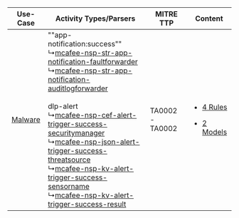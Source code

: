 |    Use-Case    | Activity Types/Parsers    | MITRE TTP    | Content    |
|:----:| ---- | ---- | ---- |
| [Malware](../../../UseCases/uc_malware.md) |  ""app-notification:success""<br> ↳[mcafee-nsp-str-app-notification-faultforwarder](Ps/pC_mcafeenspstrappnotificationfaultforwarder.md)<br> ↳[mcafee-nsp-str-app-notification-auditlogforwarder](Ps/pC_mcafeenspstrappnotificationauditlogforwarder.md)<br><br> dlp-alert<br> ↳[mcafee-nsp-cef-alert-trigger-success-securitymanager](Ps/pC_mcafeenspcefalerttriggersuccesssecuritymanager.md)<br> ↳[mcafee-nsp-json-alert-trigger-success-threatsource](Ps/pC_mcafeenspjsonalerttriggersuccessthreatsource.md)<br> ↳[mcafee-nsp-kv-alert-trigger-success-sensorname](Ps/pC_mcafeenspkvalerttriggersuccesssensorname.md)<br> ↳[mcafee-nsp-kv-alert-trigger-success-result](Ps/pC_mcafeenspkvalerttriggersuccessresult.md)<br> | TA0002 - TA0002<br> | [<ul><li>4 Rules</li></ul><ul><li>2 Models</li></ul>](RM/r_m_mcafee_mcafee_network_security_platform_Malware.md) |